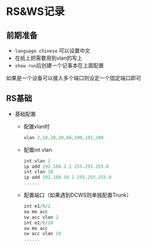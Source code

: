 # RS&WS记录

## 前期准备

- `language chinese` 可以设置中文
- 在纸上把需要用到vlan的写上
- `show run`后创建一个记事本在上面配置

如果是一个设备可以接入多个端口则设定一个固定端口即可

## RS基础

- 基础配置

  - 配置vlan时

    ```jsx
    vlan 2,10,20,30,66,100,101,200
    ```

  - 配置int vlan

    ```jsx
    int vlan 2
    ip add 192.168.2.1 255.255.255.0
    int vlan 10
    ip add 192.168.10.1 255.255.255.0
    ......
    ```

  - 配置端口（如果遇到DCWS则单独配置Trunk）

    ```jsx
    int e1/0/2
    sw mo acc
    sw acc vlan 2
    int e1/0/10
    sw mo acc
    sw acc vlan 10
    ......
    ```
